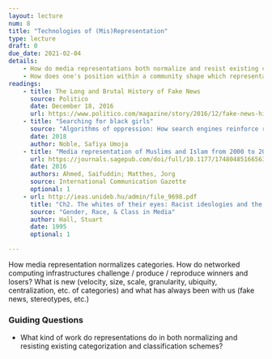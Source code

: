 ```yaml
---
layout: lecture
num: 8
title: "Technologies of (Mis)Representation"
type: lecture
draft: 0
due_date: 2021-02-04
details: 
    - How do media representations both normalize and resist existing categorization and classification schemes?
    - How does one's position within a community shape which representations are accepted and which are problematized?
readings:
    - title: The Long and Brutal History of Fake News
      source: Politico
      date: December 18, 2016
      url: https://www.politico.com/magazine/story/2016/12/fake-news-history-long-violent-214535
    - title: "Searching for black girls"
      source: "Algorithms of oppression: How search engines reinforce racism"
      date: 2018
      author: Noble, Safiya Umoja
    - title: "Media representation of Muslims and Islam from 2000 to 2015: A meta-analysis"
      url: https://journals.sagepub.com/doi/full/10.1177/1748048516656305
      date: 2016
      authors: Ahmed, Saifuddin; Matthes, Jorg
      source: International Communication Gazette
      optional: 1
    - url: http://ieas.unideb.hu/admin/file_9698.pdf
      title: "Ch2. The whites of their eyes: Racist ideologies and the media"
      source: "Gender, Race, & Class in Media"
      author: Hall, Stuart
      date: 1995
      optional: 1

---
```


How media representation normalizes categories. How do networked computing infrastructures challenge / produce / reproduce winners and losers? What is new (velocity, size, scale, granularity, ubiquity, centralization, etc. of categories) and what has always been with us (fake news, stereotypes, etc.)

### Guiding Questions
* What kind of work do representations do in both normalizing and resisting existing categorization and classification schemes?


